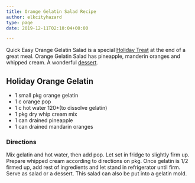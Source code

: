 ```yaml
---
title: Orange Gelatin Salad Recipe
author: elkcityhazard
type: page
date: 2019-12-11T02:10:04+00:00

---
```

Quick Easy Orange Gelatin Salad is a special [Holiday Treat][1] at the end of a great meal. Orange Gelatin Salad has pineapple, manderin oranges and whipped cream. A wonderful [dessert][2].

## Holiday Orange Gelatin 

  * 1 small pkg orange gelatin
  * 1 c orange pop
  * 1 c hot water 120*(to dissolve gelatin)
  * 1 pkg dry whip cream mix
  * 1 can drained pineapple
  * 1 can drained mandarin oranges

### Directions

Mix gelatin and hot water, then add pop. Let set in fridge to slightly firm up. Prepare whipped cream according to directions on pkg. Once gelatin is 1/2 firmed up, add rest of ingredients and let stand in refrigerator until firm. Serve as salad or a dessert. This salad can also be put into a gelatin mold.

 [1]: /wordpress/recipes-for-special-occasions-and-events/
 [2]: /wordpress/dessert-recipes/